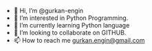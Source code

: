 - 👋 Hi, I’m @gurkan-engin
- 👀 I’m interested in Python Programming.
- 🌱 I’m currently learning Python language
- 💞️ I’m looking to collaborate on GITHUB.
- 📫 How to reach me gurkan.engin@gmail.com

<!---
gurkan-engin/gurkan-engin is a ✨ special ✨ repository because its `README.md` (this file) appears on your GitHub profile.
You can click the Preview link to take a look at your changes.
--->
